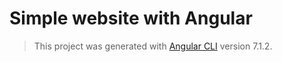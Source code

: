 # Simple website with Angular

> This project was generated with [Angular CLI](https://github.com/angular/angular-cli) version 7.1.2.